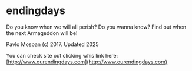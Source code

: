 # endingdays
Do you know when we will all perish? Do you wanna know? Find out when the next Armageddon will be!

Pavlo Mospan (c) 2017. Updated 2025

You can check site out clicking whis link here: [http://www.ourendingdays.com](http://www.ourendingdays.com)
